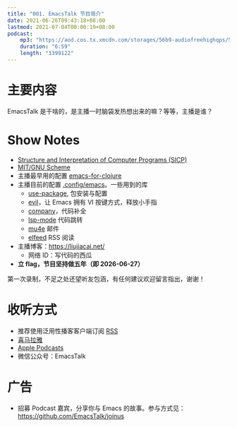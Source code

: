 ```yaml
---
title: "001. EmacsTalk 节目简介"
date: 2021-06-26T09:43:18+08:00
lastmod: 2021-07-04T00:00:19+08:00
podcast:
    mp3: "https://aod.cos.tx.xmcdn.com/storages/56b9-audiofreehighqps/59/A8/CKwRIRwErgs2ADPd0gC_fHiy.m4a"
    duration: "6:59"
    length: "3399122"
---
```


# 主要内容

EmacsTalk 是干啥的，是主播一时脑袋发热想出来的嘛？等等，主播是谁？

# Show Notes

-   [Structure and Interpretation of Computer Programs (SICP)](https://mitpress.mit.edu/sites/default/files/sicp/index.html)
-   [MIT/GNU Scheme](https://www.gnu.org/software/mit-scheme/)
-   主播最早用的配置 [emacs-for-clojure](https://www.braveclojure.com/basic-emacs/)
-   主播目前的配置 [.config/emacs](https://github.com/jiacai2050/dotfiles/tree/master/.config/emacs)。一些用到的库
    -   [use-package](https://github.com/jwiegley/use-package), 包安装与配置
    -   [evil](https://github.com/emacs-evil/evil)，让 Emacs 拥有 VI 按键方式，释放小手指
    -   [company](https://company-mode.github.io/)，代码补全
    -   [lsp-mode](https://github.com/emacs-lsp/lsp-mode/) 代码跳转
    -   [mu4e](https://www.djcbsoftware.nl/code/mu/mu4e.html) 邮件
    -   [elfeed](https://github.com/skeeto/elfeed) RSS 阅读
-   主播博客：<https://liujiacai.net/>
    -   网络 ID：写代码的西瓜
- **立 flag，节目坚持做五年（即 2026-06-27）**

第一次录制，不足之处还望听友包涵，有任何建议欢迎留言指出，谢谢！

# 收听方式

-   推荐使用泛用性播客客户端订阅 [RSS](https://emacstalk.github.io/podcast/index.xml)
-   [喜马拉雅](https://www.ximalaya.com/keji/50656645/)
-   [Apple Podcasts](https://podcasts.apple.com/podcast/emacstalk/id1574036730)
-   微信公众号：EmacsTalk

# 广告
  - 招募 Podcast 嘉宾，分享你与 Emacs 的故事。参与方式见：<https://github.com/EmacsTalk/joinus>
